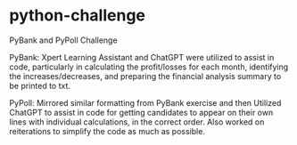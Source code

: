 # python-challenge
PyBank and PyPoll Challenge

PyBank:
Xpert Learning Assistant and ChatGPT were utilized to assist in code, particularly in calculating the profit/losses for each month, identifying the increases/decreases, and preparing the financial analysis summary to be printed to txt.

PyPoll:
Mirrored similar formatting from PyBank exercise and then Utilized ChatGPT to assist in code for getting candidates to appear on their own lines with individual calculations, in the correct order. Also worked on reiterations to simplify the code as much as possible.
